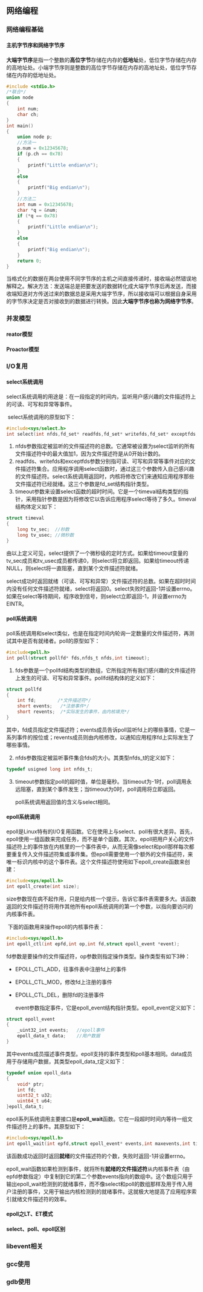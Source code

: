 ## 网络编程

### 网络编程基础

#### 主机字节序和网络字节序

​	**大端字节序**是指一个整数的**高位字节**存储在内存的**低地址**处，低位字节存储在内存的高地址处。小端字节序则是整数的高位字节存储在内存的高地址处，低位字节存储在内存的低地址处。

```c++
#include <stdio.h>
/*联合*/
union node
{
    int num;
    char ch;
}
int main()
{
    union node p;
    //方法一
    p.num = 0x12345678;
    if (p.ch == 0x78)
    {
        printf("Little endian\n");
    }
    else
    {
        printf("Big endian\n");
    }
    //方法二
    int num = 0x12345678;
    char *q = &num;
    if (*q == 0x78)
    {
        printf("Little endian\n");
    }
    else
    {
        printf("Big endian\n");
    }
    return 0;
}
```

​	当格式化的数据在两台使用不同字节序的主机之间直接传递时，接收端必然错误地解释之。解决方法：发送端总是把要发送的数据转化成大端字节序后再发送，而接收端知道对方传送过来的数据总是采用大端字节序，所以接收端可以根据自身采用的字节序决定是否对接收到的数据进行转换。因此**大端字节序也称为网络字节序**。

### 并发模型

#### reator模型

#### Proactor模型

### I/O复用

#### select系统调用

​	select系统调用的用途是：在一段指定的时间内，监听用户感兴趣的文件描述符上的可读、可写和异常等事件。

​	select系统调用的原型如下：

```c
#include<sys/select.h>
int select(int nfds,fd_set* readfds,fd_set* writefds,fd_set* exceptfds,struct timeval* timeout)
```

1. nfds参数指定被监听的文件描述符的总数。它通常被设置为select监听的所有文件描述符中的最大值加1，因为文件描述符是从0开始计数的。
2. readfds、writefds和exceptfds参数分别指可读、可写和异常等事件对应的文件描述符集合。应用程序调用select函数时，通过这三个参数传入自己感兴趣的文件描述符。select系统调用返回时，内核将修改它们来通知应用程序那些文件描述符已经就绪。这三个参数是fd_set结构指针类型。
3. timeout参数来设置select函数的超时时间。它是一个timeval结构类型的指针，采用指针参数是因为将修改它以告诉应用程序select等待了多久。timeval结构体定义如下：

```c
struct timeval
{
    long tv_sec;  //秒数
    long tv_usec; //微秒数
}
```

​	由以上定义可见，select提供了一个微秒级的定时方式。如果给timeout变量的tv_sec成员和tv_usec成员都传递0，则select将立即返回。如果给timeout传递NULL，则select将一直阻塞，直到某个文件描述符就绪。

​	select成功时返回就绪（可读、可写和异常）文件描述符的总数。如果在超时时间内没有任何文件描述符就绪，select将返回0。select失败时返回-1并设置errno。如果在select等待期间，程序收到信号，则select立即返回-1，并设置errno为EINTR。

#### poll系统调用

​	poll系统调用和select类似，也是在指定时间内轮询一定数量的文件描述符，再测试其中是否有就绪者。poll的原型如下：

```c
#include<poll.h>
int poll(struct pollfd* fds,nfds_t nfds,int timeout);
```

1. fds参数是一个pollfd结构类型的数组，它所指定所有我们感兴趣的文件描述符上发生的可读、可写和异常事件。pollfd结构体的定义如下：

```c
struct pollfd
{
    int fd;        /*文件描述符*/
    short events;   /*注册事件*/
    short revents;  /*实际发生的事件，由内核填充*/
}
```

​	其中，fd成员指定文件描述符；events成员告诉poll监听fd上的哪些事情，它是一系列事件的按位或；revents成员则由内核修改，以通知应用程序fd上实际发生了哪些事情。

2. nfds参数指定被监听事件集合fds的大小。其类型nfds_t的定义如下：

```c
typedef usigned long int nfds_t;
```

3. timeout参数指定poll的超时值，单位是毫秒。当timeout为-1时，poll调用永远阻塞，直到某个事件发生；当timeout为0时，poll调用将立即返回。

   poll系统调用返回值的含义与select相同。

#### epoll系统调用

​	epoll是Linux特有的I/O复用函数。它在使用上与select、poll有很大差异。首先，epoll使用一组函数来完成任务，而不是单个函数。其次，epoll把用户关心的文件描述符上的事件放在内核里的一个事件表中，从而无需像select和poll那样每次都要重复传入文件描述符集或事件集。但epoll需要使用一个额外的文件描述符，来唯一标识内核中的这个事件表。这个文件描述符使用如下epoll_create函数来创建：

```c
#include<sys/epoll.h>
int epoll_create(int size);
```

​	size参数现在病不起作用，只是给内核一个提示，告诉它事件表需要多大。该函数返回的文件描述符将用作其他所有epoll系统调用的第一个参数，以指向要访问的内核事件表。

​	下面的函数用来操作epoll的内核事件表：

```c
#include<sys/epoll.h>
int epoll_ctl(int epfd,int op,int fd,struct epoll_event *event);
```

​	fd参数是要操作的文件描述符，op参数则指定操作类型。操作类型有如下3种：

- EPOLL_CTL_ADD，往事件表中注册fd上的事件

- EPOLL_CTL_MOD，修改fd上注册的事件

- EPOLL_CTL_DEL，删除fd的注册事件

  event参数指定事件，它是epoll_event结构指针类型。epoll_event定义如下：

```c
struct epoll_event
{
    _uint32_int events;   //epoll事件
    epoll_data_t data;    //用户数据
}
```

​	其中events成员描述事件类型。epoll支持的事件类型和poll基本相同。data成员用于存储用户数据，其类型epoll_data_t定义如下：

```c
typedef union epoll_data
{
    void* ptr;
    int fd;
    uint32_t u32;
    uint64_t u64;
}epoll_data_t;
```

​	epoll系列系统调用主要接口是**epoll_wait**函数。它在一段超时时间内等待一组文件描述符上的事件。其原型如下：

```c
#include<sys/epoll.h>
int epoll_wait(int epfd,struct epoll_event* events,int maxevents,int timeout);
```

​	该函数成功返回时返回**就绪**的文件描述符的个数，失败时返回-1并设置errno。

​	epoll_wait函数如果检测到事件，就将所有**就绪的文件描述符**从内核事件表（由epfd参数指定）中复制到它的第二个参数events指向的数组中。这个数组只用于输出epoll_wait检测到的就绪事件，而不像select和poll的数组那样及用于传入用户注册的事件，又用于输出内核检测到的就绪事件。这就极大地提高了应用程序索引就绪文件描述符的效率。

#### epoll之LT、ET模式

#### select、poll、epoll区别

### libevent相关

### gcc使用

### gdb使用